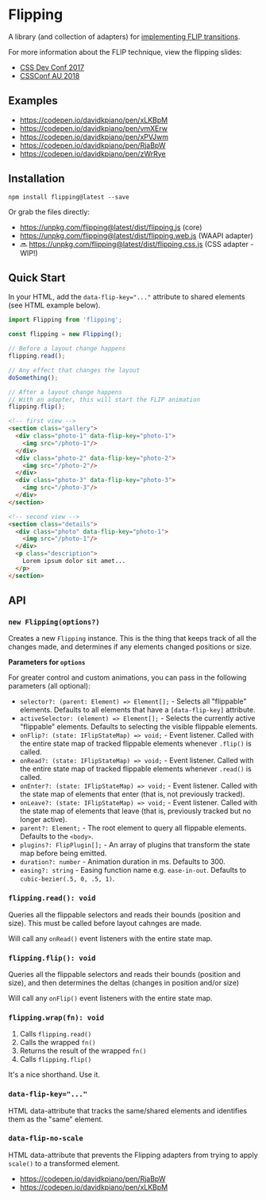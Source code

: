 # Flipping

A library (and collection of adapters) for [implementing FLIP transitions](https://css-tricks.com/animating-layouts-with-the-flip-technique/).

For more information about the FLIP technique, view the flipping slides:
- [CSS Dev Conf 2017](https://slides.com/davidkhourshid/flipping)
- [CSSConf AU 2018](https://slides.com/davidkhourshid/illusions)

## Examples
- https://codepen.io/davidkpiano/pen/xLKBpM
- https://codepen.io/davidkpiano/pen/vmXErw
- https://codepen.io/davidkpiano/pen/xPVJwm
- https://codepen.io/davidkpiano/pen/RjaBpW
- https://codepen.io/davidkpiano/pen/zWrRye

## Installation
```
npm install flipping@latest --save
```

Or grab the files directly:
- https://unpkg.com/flipping@latest/dist/flipping.js (core)
- https://unpkg.com/flipping@latest/dist/flipping.web.js (WAAPI adapter)
- 🔜 https://unpkg.com/flipping@latest/dist/flipping.css.js (CSS adapter - WIP!)

## Quick Start

In your HTML, add the `data-flip-key="..."` attribute to shared elements (see HTML example below).

```js
import Flipping from 'flipping';

const flipping = new Flipping();

// Before a layout change happens
flipping.read();

// Any effect that changes the layout
doSomething(); 

// After a layout change happens
// With an adapter, this will start the FLIP animation
flipping.flip();
```

```html
<!-- first view -->
<section class="gallery">
  <div class="photo-1" data-flip-key="photo-1">
    <img src="/photo-1"/>
  </div>
  <div class="photo-2" data-flip-key="photo-2">
    <img src="/photo-2"/>
  </div>
  <div class="photo-3" data-flip-key="photo-3">
    <img src="/photo-3"/>
  </div>
</section>

<!-- second view -->
<section class="details">
  <div class="photo" data-flip-key="photo-1">
    <img src="/photo-1"/>
  </div>
  <p class="description">
    Lorem ipsum dolor sit amet...
  </p>
</section>
```

## API

### `new Flipping(options?)`

Creates a new `Flipping` instance. This is the thing that keeps track of all the changes made, and determines if any elements changed positions or size.

**Parameters for `options`**

For greater control and custom animations, you can pass in the following parameters (all optional):

-  `selector?: (parent: Element) => Element[];` - Selects all "flippable" elements. Defaults to all elements that have a `[data-flip-key]` attribute.
-  `activeSelector: (element) => Element[];` - Selects the currently active "flippable" elements. Defaults to selecting the visible flippable elements.
-  `onFlip?: (state: IFlipStateMap) => void;` - Event listener. Called with the entire state map of tracked flippable elements whenever `.flip()` is called.
-  `onRead?: (state: IFlipStateMap) => void;` - Event listener. Called with the entire state map of tracked flippable elements whenever `.read()` is called.
-  `onEnter?: (state: IFlipStateMap) => void;` - Event listener. Called with the state map of elements that enter (that is, not previously tracked).
-  `onLeave?: (state: IFlipStateMap) => void;` - Event listener. Called with the state map of elements that leave (that is, previously tracked but no longer active).
-  `parent?: Element;` - The root element to query all flippable elements. Defaults to the `<body>`.
-  `plugins?: FlipPlugin[];` - An array of plugins that transform the state map before being emitted.
-  `duration?: number` - Animation duration in ms. Defaults to 300.
-  `easing?: string` - Easing function name e.g. `ease-in-out`. Defaults to `cubic-bezier(.5, 0, .5, 1)`.

### `flipping.read(): void`

Queries all the flippable selectors and reads their bounds (position and size). This must be called before layout cahnges are made.

Will call any `onRead()` event listeners with the entire state map.

### `flipping.flip(): void`

Queries all the flippable selectors and reads their bounds (position and size), and then determines the deltas (changes in position and/or size)

Will call any `onFlip()` event listeners with the entire state map.

### `flipping.wrap(fn): void`

1. Calls `flipping.read()`
2. Calls the wrapped `fn()`
3. Returns the result of the wrapped `fn()`
4. Calls `flipping.flip()`

It's a nice shorthand. Use it.

### `data-flip-key="..."`

HTML data-attribute that tracks the same/shared elements and identifies them as the "same" element.

### `data-flip-no-scale`

HTML data-attribute that prevents the Flipping adapters from trying to apply `scale()` to a transformed element.

- https://codepen.io/davidkpiano/pen/RjaBpW
- https://codepen.io/davidkpiano/pen/xLKBpM
